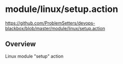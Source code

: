 # module/linux/setup.action

https://github.com/ProblemSetters/devops-blackbox/blob/master/module/linux/setup.action

## Overview

Linux module "setup" action


